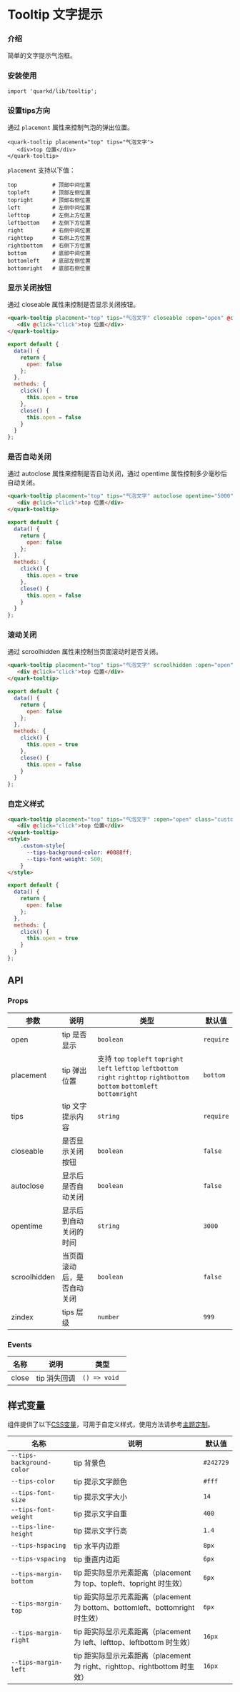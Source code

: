 # Tooltip 文字提示

### 介绍

简单的文字提示气泡框。

### 安装使用

```tsx
import 'quarkd/lib/tooltip';
```
### 设置tips方向

通过 `placement` 属性来控制气泡的弹出位置。

```tsx
<quark-tooltip placement="top" tips="气泡文字">
   <div>top 位置</div>
</quark-tooltip>
```

`placement` 支持以下值：
```tsx
top           # 顶部中间位置
topleft       # 顶部左侧位置
topright      # 顶部右侧位置
left          # 左侧中间位置
lefttop       # 左侧上方位置
leftbottom    # 左侧下方位置
right         # 右侧中间位置
righttop      # 右侧上方位置
rightbottom   # 右侧下方位置
bottom        # 底部中间位置
bottomleft    # 底部左侧位置
bottomright   # 底部右侧位置
```

### 显示关闭按钮

通过 closeable 属性来控制是否显示关闭按钮。

```html
<quark-tooltip placement="top" tips="气泡文字" closeable :open="open" @close="close">
   <div @click="click">top 位置</div>
</quark-tooltip>
```

```js
export default {
  data() {
    return {
      open: false
    };
  },
  methods: {
    click() {
      this.open = true
    },
    close() {
      this.open = false
    }
  }
};
```

### 是否自动关闭

通过 autoclose 属性来控制是否自动关闭，通过 opentime 属性控制多少毫秒后自动关闭。

```html
<quark-tooltip placement="top" tips="气泡文字" autoclose opentime="5000" :open="open" @close="close" >
   <div @click="click">top 位置</div>
</quark-tooltip>
```

```js
export default {
  data() {
    return {
      open: false
    };
  },
  methods: {
    click() {
      this.open = true
    },
    close() {
      this.open = false
    }
  }
};
```

### 滚动关闭

通过 scroolhidden 属性来控制当页面滚动时是否关闭。

```html
<quark-tooltip placement="top" tips="气泡文字" scroolhidden :open="open" @close="close">
   <div @click="click">top 位置</div>
</quark-tooltip>
```

```js
export default {
  data() {
    return {
      open: false
    };
  },
  methods: {
    click() {
      this.open = true
    },
    close() {
      this.open = false
    }
  }
};
```

### 自定义样式

```html
<quark-tooltip placement="top" tips="气泡文字" :open="open" class="custom-style">
   <div @click="click">top 位置</div>
</quark-tooltip>
<style>
    .custom-style{
      --tips-background-color: #0088ff;
      --tips-font-weight: 500;
    }
</style>
```

```js
export default {
  data() {
    return {
      open: false
    };
  },
  methods: {
    click() {
      this.open = true
    }
  }
};
```

## API

### Props

| 参数         | 说明                             | 类型   | 默认值           |
|--------------|----------------------------------|--------|------------------|
| open        | tip 是否显示 | `boolean`                  |  `require` |
| placement    | tip 弹出位置 |  支持  `top`  `topleft`  `topright` `left` `lefttop` `leftbottom` `right` `righttop` `rightbottom`   `bottom` `bottomleft` `bottomright`        | `bottom`|
| tips      |tip 文字提示内容           | `string` |`require` |
| closeable      |是否显示关闭按钮           | `boolean` |`false` |
| autoclose      |显示后是否自动关闭          | `boolean` | `false`|
| opentime      | 显示后到自动关闭的时间           | `string` | `3000` |
| scroolhidden      |当页面滚动后，是否自动关闭          | `boolean` | `false` |
| zindex      | tips 层级          | `number` | `999`|


### Events
| 名称         | 说明                             | 类型   |
|--------------|----------------------------------|--------|
| close         | tip 消失回调 |      `() => void `   |


## 样式变量

组件提供了以下[CSS变量](https://developer.mozilla.org/zh-CN/docs/Web/CSS/Using_CSS_custom_properties)，可用于自定义样式，使用方法请参考[主题定制](#/zh-CN/guide/theme)。

| 名称                     | 说明                                  | 默认值          | 
| ------------------------ | ----------------------------------- | --------------- |
| `--tips-background-color` | tip 背景色 | `#242729` |   
| `--tips-color`   | tip 提示文字颜色 |    `#fff`  |
| `--tips-font-size` | tip 提示文字大小                           |   `14`   |  
| `--tips-font-weight`       |  tip 提示文字自重                         |   `400`   | 
| `--tips-line-height` | tip 提示文字行高 | `1.4` |   
| `--tips-hspacing`   | tip 水平内边距 |    `8px`  |
| `--tips-vspacing` | tip 垂直内边距                           |   `6px`   |  
| `--tips-margin-bottom` | tip 距实际显示元素距离（placement 为 top、topleft、topright 时生效） | `6px` |   
| `--tips-margin-top` | tip 距实际显示元素距离（placement 为 bottom、bottomleft、bottomright 时生效） | `6px` |  
| `--tips-margin-right` | tip 距实际显示元素距离（placement 为 left、lefttop、leftbottom 时生效） | `16px` |  
| `--tips-margin-left` | tip 距实际显示元素距离（placement 为 right、righttop、rightbottom 时生效） | `16px` |  



